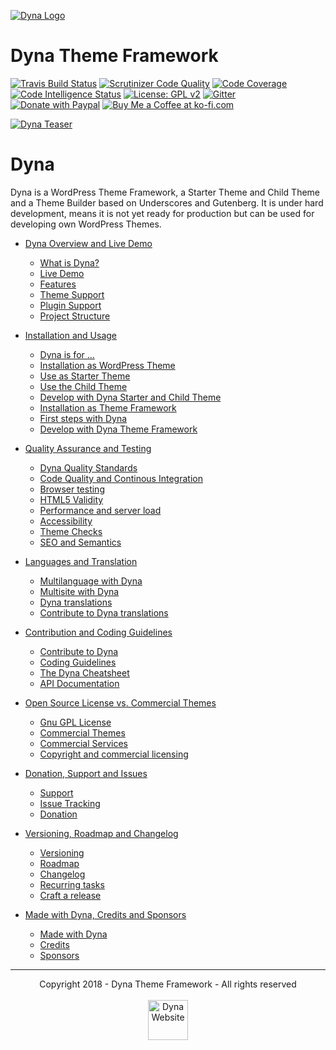 [![Dyna Logo](https://github.com/dyna-press/dyna-assets/raw/master/dyna-logo/dyna-logo-150.png "Dyna Logo")](https://dyna.press)


# Dyna Theme Framework

[![Travis Build Status](https://travis-ci.com/dyna-press/dyna.svg?branch=master)](https://travis-ci.com/dyna-press/dyna) [![Scrutinizer Code Quality](https://scrutinizer-ci.com/g/dyna-press/dyna/badges/quality-score.png?b=master)](https://scrutinizer-ci.com/g/dyna-press/dyna/?branch=master) [![Code Coverage](https://scrutinizer-ci.com/g/dyna-press/dyna/badges/coverage.png?b=master)](https://scrutinizer-ci.com/g/dyna-press/dyna/?branch=master) [![Code Intelligence Status](https://scrutinizer-ci.com/g/dyna-press/dyna/badges/code-intelligence.svg?b=master)](https://scrutinizer-ci.com/code-intelligence) [![License: GPL v2](https://img.shields.io/badge/License-GPL%20v2-blue.svg)](https://www.gnu.org/licenses/old-licenses/gpl-2.0.en.html) [![Gitter](https://badges.gitter.im/Join%20Chat.svg)](https://gitter.im/dynapress/Dyna-Theme?utm_source=badge&utm_medium=badge&utm_campaign=pr-badge)
[![Donate with Paypal](https://img.shields.io/badge/Donate-PayPal-green.svg)](https://www.paypal.com/cgi-bin/webscr?cmd=_s-xclick&hosted_button_id=MQM7CMKXW94KQ)
[![Buy Me a Coffee at ko-fi.com](https://img.shields.io/badge/-Buy%20a%20Tea-orange.svg?colorB=593C1F&colorA=4e798d&logo=data%3Aimage%2Fpng%3Bbase64%2CiVBORw0KGgoAAAANSUhEUgAAAA4AAAAOCAYAAAAfSC3RAAAAVUlEQVR4AWNQtnJTQcZ%2Blb2fsWF0dQzYNRHWzIBdE2EDGGCaSNYI47x69fY%2FMRimnmiNyGqwavyflo6MaawRTTP1%2FIiM4dFBQBPl8UggyRHWSHYiBwCwA90T1NTlAQAAAABJRU5ErkJggg%3D%3D%0D%0A&logoWidth=14)](https://ko-fi.com/dynapress)

[![Dyna Teaser](https://github.com/dyna-press/dyna-assets/raw/master/dyna-image/dyna-teaser.jpg "Dyna Teaser")](https://dyna.press)

# Dyna

Dyna is a WordPress Theme Framework, a Starter Theme and Child Theme and a Theme Builder based on Underscores and Gutenberg. It is under hard development, means it is not yet ready for production but can be used for developing own WordPress Themes.

- [Dyna Overview and Live Demo](https://github.com/dyna-press/dyna-assets/blob/master/docs/1.introduction.md)
  - [What is Dyna?](https://github.com/dyna-press/dyna-assets/blob/master/docs/1.introduction.md#what-is-dyna)
  - [Live Demo](https://github.com/dyna-press/dyna-assets/blob/master/docs/1.introduction.md#live-demo)
  - [Features](https://github.com/dyna-press/dyna-assets/blob/master/docs/1.introduction.md#features)
  - [Theme Support](https://github.com/dyna-press/dyna-assets/blob/master/docs/1.introduction.md#theme-support)
  - [Plugin Support](https://github.com/dyna-press/dyna-assets/blob/master/docs/1.introduction.md#plugin-support)
  - [Project Structure](https://github.com/dyna-press/dyna-assets/blob/master/docs/1.introduction.md#project-structure)
  
- [Installation and Usage](https://github.com/dyna-press/dyna-assets/blob/master/docs/2.installation.md)
  - [Dyna is for ...](https://github.com/dyna-press/dyna-assets/blob/master/docs/2.installation.md#dyna-is-for)
  - [Installation as WordPress Theme](https://github.com/dyna-press/dyna-assets/blob/master/docs/2.installation.md#installation-as-wordpress-theme)
  - [Use as Starter Theme](https://github.com/dyna-press/dyna-assets/blob/master/docs/2.installation.md#use-as-starter-theme)
  - [Use the Child Theme](https://github.com/dyna-press/dyna-assets/blob/master/docs/2.installation.md#use-the-child-theme)
  - [Develop with Dyna Starter and Child Theme](https://github.com/dyna-press/dyna-assets/blob/master/docs/2.installation.md#develop-with-dyna-starter-and-child-theme)
  - [Installation as Theme Framework](https://github.com/dyna-press/dyna-assets/blob/master/docs/2.installation.md#installation-as-theme-framework)
  - [First steps with Dyna](https://github.com/dyna-press/dyna-assets/blob/master/docs/2.installation.md#first-steps-with-dyna)
  - [Develop with Dyna Theme Framework](https://github.com/dyna-press/dyna-assets/blob/master/docs/2.installation.md#develop-with-dyna-theme-framework)
  
- [Quality Assurance and Testing](https://github.com/dyna-press/dyna-assets/blob/master/docs/3.quality.md)
  - [Dyna Quality Standards](https://github.com/dyna-press/dyna-assets/blob/master/docs/3.quality.md#dyna-quality-standards)
  - [Code Quality and Continous Integration](https://github.com/dyna-press/dyna-assets/blob/master/docs/3.quality.md#code-quality-and-continous-integration)
  - [Browser testing](https://github.com/dyna-press/dyna-assets/blob/master/docs/3.quality.md#browser-testing)
  - [HTML5 Validity](https://github.com/dyna-press/dyna-assets/blob/master/docs/3.quality.md#html5-validity)
  - [Performance and server load](https://github.com/dyna-press/dyna-assets/blob/master/docs/3.quality.md#performance-and-server-load)
  - [Accessibility](https://github.com/dyna-press/dyna-assets/blob/master/docs/3.quality.md#accessibility)
  - [Theme Checks](https://github.com/dyna-press/dyna-assets/blob/master/docs/3.quality.md#theme-checks)
  - [SEO and Semantics](https://github.com/dyna-press/dyna-assets/blob/master/docs/3.quality.md#seo-and-semantics)
  
- [Languages and Translation](https://github.com/dyna-press/dyna-assets/blob/master/docs/4.languages.md)
  - [Multilanguage with Dyna](https://github.com/dyna-press/dyna-assets/blob/master/docs/4.languages.md#multilanguage-with-dyna)
  - [Multisite with Dyna](https://github.com/dyna-press/dyna-assets/blob/master/docs/4.languages.md#multisite-with-dyna)
  - [Dyna translations](https://github.com/dyna-press/dyna-assets/blob/master/docs/4.languages.md#dyna-translations)
  - [Contribute to Dyna translations](https://github.com/dyna-press/dyna-assets/blob/master/docs/4.languages.md#contribute-to-dyna-translations)
  
- [Contribution and Coding Guidelines](https://github.com/dyna-press/dyna-assets/blob/master/docs/5.contribution.md)
  - [Contribute to Dyna](https://github.com/dyna-press/dyna-assets/blob/master/docs/5.contribution.md#contribute-to-dyna)
  - [Coding Guidelines](https://github.com/dyna-press/dyna-assets/blob/master/docs/5.contribution.md#coding-guidelines)
  - [The Dyna Cheatsheet](https://github.com/dyna-press/dyna-assets/blob/master/docs/5.contribution.md#the-dyna-cheatsheet)
  - [API Documentation](https://github.com/dyna-press/dyna-assets/blob/master/docs/5.contribution.md#api-documentation)
  
- [Open Source License vs. Commercial Themes](https://github.com/dyna-press/dyna-assets/blob/master/docs/6.license.md)
  - [Gnu GPL License](https://github.com/dyna-press/dyna-assets/blob/master/docs/6.license.md#gnu-gpl-licence)
  - [Commercial Themes](https://github.com/dyna-press/dyna-assets/blob/master/docs/6.license.md#commercial-themes)
  - [Commercial Services](https://github.com/dyna-press/dyna-assets/blob/master/docs/6.license.md#commercial-services)
  - [Copyright and commercial licensing](https://github.com/dyna-press/dyna-assets/blob/master/docs/6.license.md#copyright-and-commercial-licensing)

- [Donation, Support and Issues](https://github.com/dyna-press/dyna-assets/blob/master/docs/7.support.md)
  - [Support](https://github.com/dyna-press/dyna-assets/blob/master/docs/7.support.md#support)
  - [Issue Tracking](https://github.com/dyna-press/dyna-assets/blob/master/docs/7.support.md#issue-tracking)
  - [Donation](https://github.com/dyna-press/dyna-assets/blob/master/docs/7.support.md#donation)

- [Versioning, Roadmap and Changelog](https://github.com/dyna-press/dyna-assets/blob/master/docs/8.versions.md)
  - [Versioning](https://github.com/dyna-press/dyna-assets/blob/master/docs/8.versions.md#versioning)
  - [Roadmap](https://github.com/dyna-press/dyna-assets/blob/master/docs/8.versions.md#roadmap)
  - [Changelog](https://github.com/dyna-press/dyna-assets/blob/master/docs/8.versions.md#changelog)
  - [Recurring tasks](https://github.com/dyna-press/dyna-assets/blob/master/docs/8.versions.md#recurring-tasks)
  - [Craft a release](https://github.com/dyna-press/dyna-assets/blob/master/docs/8.versions.md#craft-a-release)

- [Made with Dyna, Credits and Sponsors](https://github.com/dyna-press/dyna-assets/blob/master/docs/9.credits.md)
  - [Made with Dyna](https://github.com/dyna-press/dyna-assets/blob/master/docs/9.credits.md#made-with-dyna)
  - [Credits](https://github.com/dyna-press/dyna-assets/blob/master/docs/9.credits.md#credits)
  - [Sponsors](https://github.com/dyna-press/dyna-assets/blob/master/docs/9.credits.md#sponsors)

<hr/>
<p align="center">
Copyright 2018 - Dyna Theme Framework - All rights reserved
<br/>
<br/>
<a href="http://dyna.press">
<img src="https://github.com/dyna-press/dyna-assets/blob/master/dyna-signet/dyna-signet-blue-256.png?raw=true" alt="Dyna Website" width="64px" height="64px"/>
</a>
</p>
